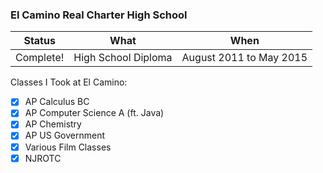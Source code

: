 ### El Camino Real Charter High School

| Status | What | When |
| ------ | ---- | ---- |
| Complete! | High School Diploma | August 2011 to May 2015 |

Classes I Took at El Camino:
- [x] AP Calculus BC
- [x] AP Computer Science A (ft. Java)
- [x] AP Chemistry
- [x] AP US Government
- [x] Various Film Classes
- [x] NJROTC